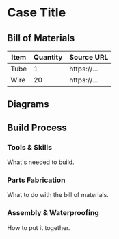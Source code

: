 # Case Title

## Bill of Materials

| Item        | Quantity    | Source URL  |
| ----------- | ----------- | ----------- |
| Tube        | 1           | https://... |
| Wire        | 20          | https://... |

## Diagrams


## Build Process

### Tools & Skills

What's needed to build.

### Parts Fabrication

What to do with the bill of materials.

### Assembly & Waterproofing

How to put it together.
